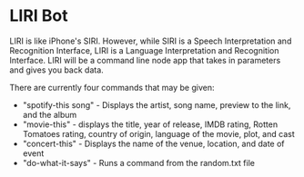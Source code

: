 # **LIRI Bot**

LIRI is like iPhone's SIRI. However, while SIRI is a Speech Interpretation and Recognition Interface, LIRI is a Language Interpretation and Recognition Interface. LIRI will be a command line node app that takes in parameters and gives you back data.

There are currently four commands that may be given:
* "spotify-this song" - Displays the artist, song name, preview to the link, and the album
* "movie-this" - displays the title, year of release, IMDB rating, Rotten Tomatoes rating, country of origin, language of the movie, plot, and cast
* "concert-this" - Displays the name of the venue, location, and date of event
* "do-what-it-says" - Runs a command from the random.txt file
